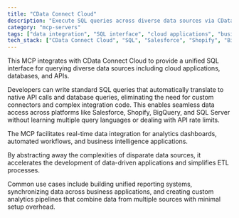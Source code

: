 ```yaml
---
title: "CData Connect Cloud"
description: "Execute SQL queries across diverse data sources via CData Connect Cloud for unified data integration in analytics and workflows."
category: "mcp-servers"
tags: ["data integration", "SQL interface", "cloud applications", "business intelligence", "real-time data access"]
tech_stack: ["CData Connect Cloud", "SQL", "Salesforce", "Shopify", "BigQuery", "SQL Server", "ETL processes", "Cloud APIs", "Analytics"]
---
```


This MCP integrates with CData Connect Cloud to provide a unified SQL interface for querying diverse data sources including cloud applications, databases, and APIs. 

Developers can write standard SQL queries that automatically translate to native API calls and database queries, eliminating the need for custom connectors and complex integration code. This enables seamless data access across platforms like Salesforce, Shopify, BigQuery, and SQL Server without learning multiple query languages or dealing with API rate limits.

The MCP facilitates real-time data integration for analytics dashboards, automated workflows, and business intelligence applications. 

By abstracting away the complexities of disparate data sources, it accelerates the development of data-driven applications and simplifies ETL processes. 

Common use cases include building unified reporting systems, synchronizing data across business applications, and creating custom analytics pipelines that combine data from multiple sources with minimal setup overhead.